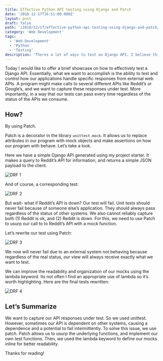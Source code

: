 ```yaml
---
title: Effective Python API testing using Django and Patch
date: '2018-12-17T16:51:00.000Z'
layout: post
draft: false
path: '/2018/12/17/effective-python-api-testing-using-django-and-patch/'
category: 'Web Development'
tags:
  - 'Web Development'
  - 'Python'
  - 'Testing'
description: 'Theres a lot of ways to test an Django API. I believe this way uses the best modern practices to capture every situation that a web resource can throw at you.'
---
```


Today I would like to offer a brief showcase on how to effectively test a Django API. Essentially, what we want to accomplish is the ability to test and control how our applications handle specific responses from external web APIs. A program might make calls to several different APIs like Reddit’s or Google’s, and we want to capture these responses under test. More importantly, in a way that our tests can pass every time regardless of the status of the APIs we consume.

## How?

By using Patch.

Patch is a decorator in the library `unittest.mock`. It allows us to replace attributes in our program with mock objects and make assertions on how our program with behave. Let’s take a look.

Here we have a simple Django API generated using my project starter. It makes a query to Reddit’s API for information, and returns a simple JSON payload to the client.

![DRF 1](./drf_1.png)

And of course, a corresponding test:

![DRF 2](./drf_2.png)

But wait- what if Reddit’s API is down? Our test will fail. Unit tests should never fail because of someone else’s application. They should always pass regardless of the status of other systems. We also cannot reliably capture both (1) Reddit is ok, and (2) Reddit is down. For this, we need to use Patch to usurp our call to to Reddit’s API with a mock function.

Let’s rewrite our test using Patch:

![DRF 3](./drf_3.png)

We now will never fail due to an external system not behaving because regardless of the real status, our view will always receive exactly what we want to test.

We can improve the readability and organization of our mocks using the lambda keyword. Its not often I find an appropriate use of lambda so it’s worth highlighting. Here are the final tests rewritten:

![DRF 4](./drf_4.png)

## Let’s Summarize

We want to capture our API responses under test. So we used unittest. However, sometimes our API is dependent on other systems, causing a dependence and a potential to fail intermittently. To solve this issue, we use patch. Patch allows us to usurp the underlying functions, and implement our own test functions. Then, we used the lambda keyword to define our mocks inline for better readability.

Thanks for reading!
